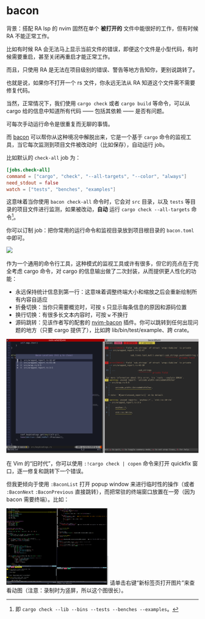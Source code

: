 # bacon

背景：搭配 RA lsp 的 nvim 固然在单个 **被打开的** 文件中能很好的工作，但有时候 RA 不能正常工作。

比如有时候 RA 会无法马上显示当前文件的错误，即便这个文件是小型代码，有时候需要重启，甚至关闭再重启才能正常工作。

而且，只使用 RA 是无法在项目级别的错误、警告等地方告知你，更别说跳转了。

也就是说，如果你不打开一个 rs 文件，你永远无法从 RA 知道这个文件需不需要修复代码。

当然，正常情况下，我们使用 `cargo check` 或者 `cargo build` 等命令，可以从 cargo 给的信息中知道所有代码 —— 包括其依赖 —— 是否有问题。

可每次手动运行命令是很重复而无聊的事情。

而 [bacon] 可以帮你从这种境况中解脱出来，它是一个基于 `cargo` 命令的监视工具，当它每次监测到项目文件被改动时（比如保存），自动运行 job。

[bacon]: https://github.com/Canop/bacon

比如默认的 `check-all` job 为：

```toml
[jobs.check-all]
command = ["cargo", "check", "--all-targets", "--color", "always"]
need_stdout = false
watch = ["tests", "benches", "examples"]
```

这意味着当你使用 `bacon check-all` 命令时，它会对 `src` 目录，以及 `tests` 等目录的项目文件进行监测，如果被改动，**自动** 运行 `cargo check --all-targets` 命令[^all-targets]。

[^all-targets]: 即 `cargo check --lib --bins --tests --benches --examples`。

你可以订制 job：把你常用的运行命令和监视目录放到项目根目录的 `bacon.toml` 中即可。

![](https://github.com/Canop/bacon/blob/main/doc/test.png?raw=true)

作为一个通用的命令行工具，这种模式的监视工具或许有很多，但它的亮点在于完全考虑 cargo 
命令，对 cargo 的信息输出做了二次封装，从而提供更人性化的功能：
* 永远保持统计信息到第一行：这意味着调整终端大小和缩放之后会重新绘制所有内容自适应
* 折叠切换：当你只需要概览时，可按 `s` 只显示每条信息的原因和源码位置
* 换行切换：有很多长文本内容时，可按 `w` 不换行
* 源码跳转：见该作者写的配套的 [nvim-bacon](https://github.com/Canop/nvim-bacon) 
  插件。你可以跳转到任何出现问题的地方（只要 cargo 提供了），比如跨 lib/bin/test/example、跨 crate。

![](https://github.com/Canop/nvim-bacon/blob/main/doc/list.png?raw=true)

在 Vim 的“旧时代”，你可以使用 `:!cargo check | copen` 命令来打开 quickfix
窗口，逐一修复和跳转下一个错误。

但我更倾向于使用 `:BaconList` 打开 popup window 来进行临时性的操作（或者 `:BaconNext` `:BaconPrevious` 直接跳转），而把常驻的终端窗口放置在一旁（因为 bacon 需要终端）。比如：

<img src="../../pic/nvim-bacon.gif" height="200"/><img src="../../pic/bacon.gif" height="200"/>
请单击右键“新标签页打开图片”来查看动图（注意：录制时为竖屏，所以这个图很长）。

